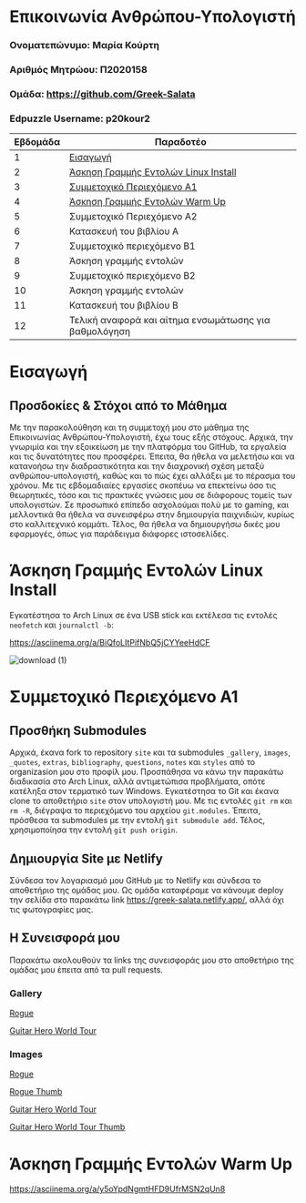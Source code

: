 # Επικοινωνία Ανθρώπου-Υπολογιστή

### Ονοματεπώνυμο: Μαρία Κούρτη
### Αριθμός Μητρώου: Π2020158
### Ομάδα: https://github.com/Greek-Salata
### Edpuzzle Username: p20kour2


| Εβδομάδα | Παραδοτέο |
| --- | --- |
| 1 | [Εισαγωγή](#Εισαγωγή) |
| 2 | [Άσκηση Γραμμής Εντολών Linux Install](#Άσκηση-Γραμμής-Εντολών-Linux-Install) |
| 3 | [Συμμετοχικό Περιεχόμενο Α1](#Συμμετοχικό-Περιεχόμενο-Α1) |
| 4 | [Άσκηση Γραμμής Εντολών Warm Up](#Άσκηση-Γραμμής-Εντολών-Warm-Up) |
| 5 | Συμμετοχικό Περιεχόμενο Α2 |
| 6 | Κατασκευή του βιβλίου Α |
| 7 | Συμμετοχικό περιεχόμενο B1 |
| 8 | Άσκηση γραμμής εντολών |
| 9 | Συμμετοχικό περιεχόμενο B2 |
| 10 | Άσκηση γραμμής εντολών |
| 11 | Κατασκευή του βιβλίου Β |
| 12 | Τελική αναφορά και αίτημα ενσωμάτωσης για βαθμολόγηση |


# Εισαγωγή

## Προσδοκίες & Στόχοι από το Μάθημα

Με την παρακολούθηση και τη συμμετοχή μου στο μάθημα της Επικοινωνίας Ανθρώπου-Υπολογιστή, έχω τους εξής στόχους. Αρχικά, την γνωριμία και την εξοικείωση με την πλατφόρμα του GitHub, τα εργαλεία και τις δυνατότητες που προσφέρει. Έπειτα, θα ήθελα να μελετήσω και να κατανοήσω την διαδραστικότητα και την διαχρονική σχέση μεταξύ ανθρώπου-υπολογιστή, καθώς και το πώς έχει αλλάξει με το πέρασμα του χρόνου. Με τις εβδομαδιαίες εργασίες σκοπέυω να επεκτείνω όσο τις θεωρητικές, τόσο και τις πρακτικές γνώσεις μου σε διάφορους τομείς των υπολογιστών. Σε προσωπικό επίπεδο ασχολούμαι πολύ με το gaming, και μελλοντικά θα ήθελα να συνεισφέρω στην δημιουργία παιχνιδιών, κυρίως στο καλλιτεχνικό κομμάτι. Τέλος, θα ήθελα να δημιουργήσω δικές μου εφαρμογές, όπως για παράδειγμα διάφορες ιστοσελίδες.


# Άσκηση Γραμμής Εντολών Linux Install

Εγκατέστησα το Arch Linux σε ένα USB stick και εκτέλεσα τις εντολές `neofetch` και `journalctl -b`:

https://asciinema.org/a/BiQfoLItPifNbQ5jCYYeeHdCF

![download (1)](https://user-images.githubusercontent.com/92392853/197041932-15130217-5d4e-4664-a427-b7bcc66ffc3d.gif)


# Συμμετοχικό Περιεχόμενο Α1

## Προσθήκη Submodules

Αρχικά, έκανα fork το repository `site` και τα submodules `_gallery`, `images`, `_quotes`, `extras`, `bibliography`, `questions`, `notes` και `styles` από το organizasion μου στο προφίλ μου. Προσπάθησα να κάνω την παρακάτω διαδικασία στο Arch Linux, αλλά αντιμετώπισα προβλήματα, οπότε κατέληξα στον τερματικό των Windows. Εγκατέστησα το Git και έκανα clone το αποθετήριο `site` στον υπολογιστή μου. Με τις εντολές `git rm` και `rm -R`, διέγραψα το περιεχόμενο του αρχείου `git.modules`. Έπειτα, πρόσθεσα τα submodules με την εντολή `git submodule add`. Τέλος, χρησιμοποίησα την εντολή `git push origin`.

## Δημιουργία Site με Netlify

Σύνδεσα τον λογαριασμό μου GitHub με το Netlify και σύνδεσα το αποθετήριο της ομάδας μου. Ως ομάδα καταφέραμε να κάνουμε deploy την σελίδα στο παρακάτω link https://greek-salata.netlify.app/, αλλά όχι τις φωτογραφίες μας.

## Η Συνεισφορά μου

Παρακάτω ακολουθούν τα links της συνεισφοράς μου στο αποθετήριο της ομάδας μου έπειτα από τα pull requests.

### Gallery

[Rogue](https://github.com/Greek-Salata/_gallery/blob/master/rogue.md)

[Guitar Hero World Tour](https://github.com/Greek-Salata/_gallery/blob/master/guitar-hero-world-tour.md)

### Images

[Rogue](https://github.com/Greek-Salata/images/blob/master/rogue.png)

[Rogue Thumb](https://github.com/Greek-Salata/images/blob/master/rogue-thumb.png)

[Guitar Hero World Tour](https://github.com/Greek-Salata/images/blob/master/guitar-hero-world-tour.jpg)

[Guitar Hero World Tour Thumb](https://github.com/Greek-Salata/images/blob/master/guitar-hero-world-tour-thumb.jpg)


# Άσκηση Γραμμής Εντολών Warm Up

https://asciinema.org/a/y5oYpdNgmtHFD9UfrMSN2qUn8
